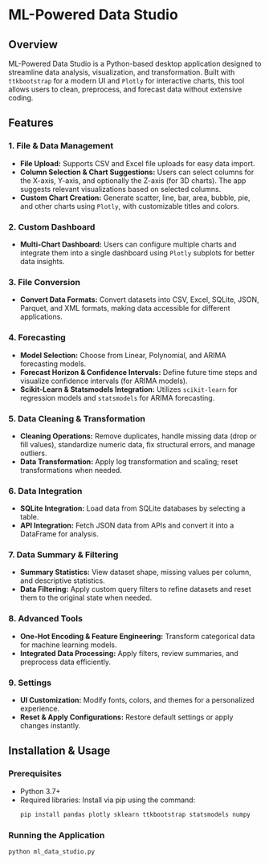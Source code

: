 # ML-Powered Data Studio

## Overview
ML-Powered Data Studio is a Python-based desktop application designed to streamline data analysis, visualization, and transformation. Built with `ttkbootstrap` for a modern UI and `Plotly` for interactive charts, this tool allows users to clean, preprocess, and forecast data without extensive coding.

## Features

### 1. File & Data Management
- **File Upload:** Supports CSV and Excel file uploads for easy data import.
- **Column Selection & Chart Suggestions:** Users can select columns for the X-axis, Y-axis, and optionally the Z-axis (for 3D charts). The app suggests relevant visualizations based on selected columns.
- **Custom Chart Creation:** Generate scatter, line, bar, area, bubble, pie, and other charts using `Plotly`, with customizable titles and colors.

### 2. Custom Dashboard
- **Multi-Chart Dashboard:** Users can configure multiple charts and integrate them into a single dashboard using `Plotly` subplots for better data insights.

### 3. File Conversion
- **Convert Data Formats:** Convert datasets into CSV, Excel, SQLite, JSON, Parquet, and XML formats, making data accessible for different applications.

### 4. Forecasting
- **Model Selection:** Choose from Linear, Polynomial, and ARIMA forecasting models.
- **Forecast Horizon & Confidence Intervals:** Define future time steps and visualize confidence intervals (for ARIMA models).
- **Scikit-Learn & Statsmodels Integration:** Utilizes `scikit-learn` for regression models and `statsmodels` for ARIMA forecasting.

### 5. Data Cleaning & Transformation
- **Cleaning Operations:** Remove duplicates, handle missing data (drop or fill values), standardize numeric data, fix structural errors, and manage outliers.
- **Data Transformation:** Apply log transformation and scaling; reset transformations when needed.

### 6. Data Integration
- **SQLite Integration:** Load data from SQLite databases by selecting a table.
- **API Integration:** Fetch JSON data from APIs and convert it into a DataFrame for analysis.

### 7. Data Summary & Filtering
- **Summary Statistics:** View dataset shape, missing values per column, and descriptive statistics.
- **Data Filtering:** Apply custom query filters to refine datasets and reset them to the original state when needed.

### 8. Advanced Tools
- **One-Hot Encoding & Feature Engineering:** Transform categorical data for machine learning models.
- **Integrated Data Processing:** Apply filters, review summaries, and preprocess data efficiently.

### 9. Settings
- **UI Customization:** Modify fonts, colors, and themes for a personalized experience.
- **Reset & Apply Configurations:** Restore default settings or apply changes instantly.

## Installation & Usage
### Prerequisites
- Python 3.7+
- Required libraries: Install via pip using the command:
  ```sh
  pip install pandas plotly sklearn ttkbootstrap statsmodels numpy
  ```

### Running the Application
```sh
python ml_data_studio.py
```

##       
##
